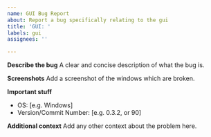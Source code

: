 ```yaml
---
name: GUI Bug Report
about: Report a bug specifically relating to the gui
title: 'GUI: '
labels: gui
assignees: ''

---
```


**Describe the bug**
A clear and concise description of what the bug is.

**Screenshots**
Add a screenshot of the windows which are broken.

**Important stuff**
- OS: [e.g. Windows]
- Version/Commit Number: [e.g. 0.3.2, or 90]

**Additional context**
Add any other context about the problem here.
